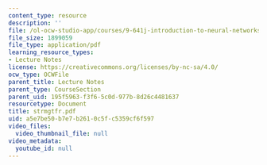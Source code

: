 ```yaml
---
content_type: resource
description: ''
file: /ol-ocw-studio-app/courses/9-641j-introduction-to-neural-networks-spring-2005/a5e7be50b7e7b2610c5fc5359cf6f597_strmgtfr.pdf
file_size: 1899059
file_type: application/pdf
learning_resource_types:
- Lecture Notes
license: https://creativecommons.org/licenses/by-nc-sa/4.0/
ocw_type: OCWFile
parent_title: Lecture Notes
parent_type: CourseSection
parent_uid: 195f5963-f3f6-5c0d-977b-8d26c4481637
resourcetype: Document
title: strmgtfr.pdf
uid: a5e7be50-b7e7-b261-0c5f-c5359cf6f597
video_files:
  video_thumbnail_file: null
video_metadata:
  youtube_id: null
---
```

